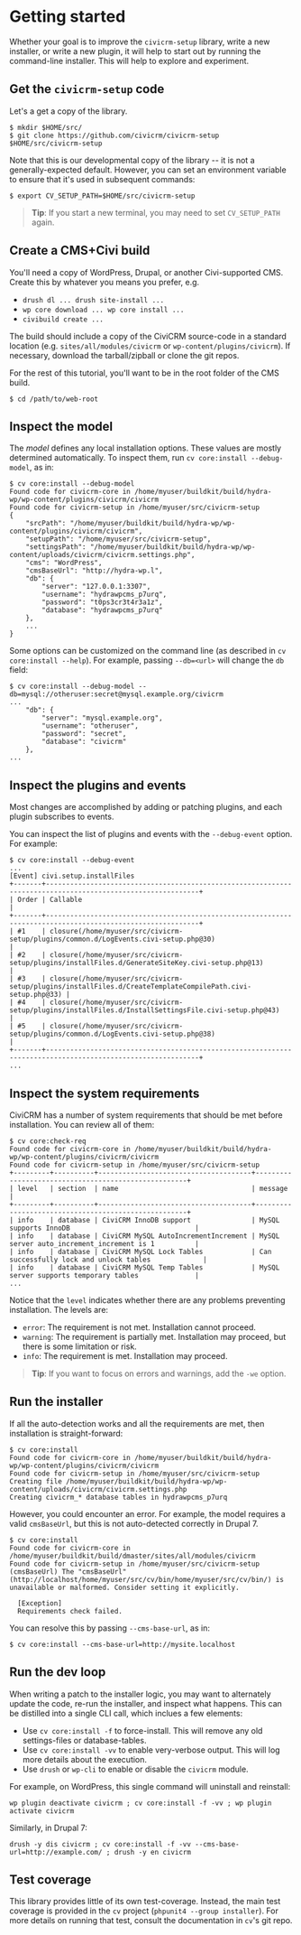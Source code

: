 # Getting started

Whether your goal is to improve the `civicrm-setup` library, write a new
installer, or write a new plugin, it will help to start out by running the
command-line installer. This will help to explore and experiment.

## Get the `civicrm-setup` code

Let's a get a copy of the library.

```
$ mkdir $HOME/src/
$ git clone https://github.com/civicrm/civicrm-setup $HOME/src/civicrm-setup
```

Note that this is our developmental copy of the library -- it is not a
generally-expected default. However, you can set an environment variable
to ensure that it's used in subsequent commands:

```
$ export CV_SETUP_PATH=$HOME/src/civicrm-setup 
```

> __Tip__: If you start a new terminal, you may need to set `CV_SETUP_PATH`
> again.

## Create a CMS+Civi build

You'll need a copy of WordPress, Drupal, or another Civi-supported CMS. 
Create this by whatever you means you prefer, e.g.

 * `drush dl ... drush site-install ...`
 * `wp core download ... wp core install ...`
 * `civibuild create ...`

The build should include a copy of the CiviCRM source-code in a standard
location (e.g. `sites/all/modules/civicrm` or `wp-content/plugins/civicrm`).
If necessary, download the tarball/zipball or clone the git repos.

For the rest of this tutorial, you'll want to be in the root folder of the
CMS build.

```
$ cd /path/to/web-root
```

## Inspect the model

The *model* defines any local installation options.  These values are mostly
determined automatically. To inspect them, run `cv core:install --debug-model`, as in:

```
$ cv core:install --debug-model
Found code for civicrm-core in /home/myuser/buildkit/build/hydra-wp/wp-content/plugins/civicrm/civicrm
Found code for civicrm-setup in /home/myuser/src/civicrm-setup
{
    "srcPath": "/home/myuser/buildkit/build/hydra-wp/wp-content/plugins/civicrm/civicrm",
    "setupPath": "/home/myuser/src/civicrm-setup",
    "settingsPath": "/home/myuser/buildkit/build/hydra-wp/wp-content/uploads/civicrm/civicrm.settings.php",
    "cms": "WordPress",
    "cmsBaseUrl": "http://hydra-wp.l",
    "db": {
        "server": "127.0.0.1:3307",
        "username": "hydrawpcms_p7urq",
        "password": "t0ps3cr3t4r3a1z",
        "database": "hydrawpcms_p7urq"
    },
    ...
}
```

Some options can be customized on the command line (as described in `cv core:install --help`). For example,
passing `--db=<url>` will change the `db` field:

```
$ cv core:install --debug-model --db=mysql://otheruser:secret@mysql.example.org/civicrm
...
    "db": {
        "server": "mysql.example.org",
        "username": "otheruser",
        "password": "secret",
        "database": "civicrm"
    },
...
```

## Inspect the plugins and events

Most changes are accomplished by adding or patching plugins, and each plugin subscribes to events.

You can inspect the list of plugins and events with the `--debug-event` option. For example:

```
$ cv core:install --debug-event
...
[Event] civi.setup.installFiles
+-------+------------------------------------------------------------------------------------------------------------+
| Order | Callable                                                                                                   |
+-------+------------------------------------------------------------------------------------------------------------+
| #1    | closure(/home/myuser/src/civicrm-setup/plugins/common.d/LogEvents.civi-setup.php@30)                       |
| #2    | closure(/home/myuser/src/civicrm-setup/plugins/installFiles.d/GenerateSiteKey.civi-setup.php@13)           |
| #3    | closure(/home/myuser/src/civicrm-setup/plugins/installFiles.d/CreateTemplateCompilePath.civi-setup.php@33) |
| #4    | closure(/home/myuser/src/civicrm-setup/plugins/installFiles.d/InstallSettingsFile.civi-setup.php@43)       |
| #5    | closure(/home/myuser/src/civicrm-setup/plugins/common.d/LogEvents.civi-setup.php@38)                       |
+-------+------------------------------------------------------------------------------------------------------------+
...
```

## Inspect the system requirements

CiviCRM has a number of system requirements that should be met before installation. You can review all of them:

```
$ cv core:check-req
Found code for civicrm-core in /home/myuser/buildkit/build/hydra-wp/wp-content/plugins/civicrm/civicrm
Found code for civicrm-setup in /home/myuser/src/civicrm-setup
+---------+----------+--------------------------------------+-----------------------------------------------------+
| level   | section  | name                                 | message                                             |
+---------+----------+--------------------------------------+-----------------------------------------------------+
| info    | database | CiviCRM InnoDB support               | MySQL supports InnoDB                               |
| info    | database | CiviCRM MySQL AutoIncrementIncrement | MySQL server auto_increment_increment is 1          |
| info    | database | CiviCRM MySQL Lock Tables            | Can successfully lock and unlock tables             |
| info    | database | CiviCRM MySQL Temp Tables            | MySQL server supports temporary tables              |
...
```

Notice that the `level` indicates whether there are any problems preventing installation. The levels are:

* `error`: The requirement is not met. Installation cannot proceed.
* `warning`: The requirement is partially met. Installation may proceed, but there is some limitation or risk.
* `info`: The requirement is met. Installation may proceed.

> __Tip__: If you want to focus on errors and warnings, add the `-we` option.

## Run the installer

If all the auto-detection works and all the requirements are met, then installation is straight-forward:

```
$ cv core:install
Found code for civicrm-core in /home/myuser/buildkit/build/hydra-wp/wp-content/plugins/civicrm/civicrm
Found code for civicrm-setup in /home/myuser/src/civicrm-setup
Creating file /home/myuser/buildkit/build/hydra-wp/wp-content/uploads/civicrm/civicrm.settings.php
Creating civicrm_* database tables in hydrawpcms_p7urq
```

However, you could encounter an error.  For example, the model requires a valid `cmsBaseUrl`, but this
is not auto-detected correctly in Drupal 7.

```
$ cv core:install
Found code for civicrm-core in /home/myuser/buildkit/build/dmaster/sites/all/modules/civicrm
Found code for civicrm-setup in /home/myuser/src/civicrm-setup
(cmsBaseUrl) The "cmsBaseUrl" (http://localhost/home/myuser/src/cv/bin/home/myuser/src/cv/bin/) is unavailable or malformed. Consider setting it explicitly.
                              
  [Exception]                 
  Requirements check failed.  
```

You can resolve this by passing `--cms-base-url`, as in:

```
$ cv core:install --cms-base-url=http://mysite.localhost
```

## Run the dev loop

When writing a patch to the installer logic, you may want to alternately
update the code, re-run the installer, and inspect what happens. This
can be distilled into a single CLI call, which inclues a few elements:

* Use `cv core:install -f` to force-install. This will remove any old settings-files or database-tables.
* Use `cv core:install -vv` to enable very-verbose output. This will log more details about the execution.
* Use `drush` or `wp-cli` to enable or disable the `civicrm` module.

For example, on WordPress, this single command will uninstall and reinstall:

```
wp plugin deactivate civicrm ; cv core:install -f -vv ; wp plugin activate civicrm
```

Similarly, in Drupal 7:

```
drush -y dis civicrm ; cv core:install -f -vv --cms-base-url=http://example.com/ ; drush -y en civicrm
```

## Test coverage

This library provides little of its own test-coverage.  Instead, the main
test coverage is provided in the `cv` project (`phpunit4 --group installer`).
For more details on running that test, consult the documentation in `cv`'s git repo.
